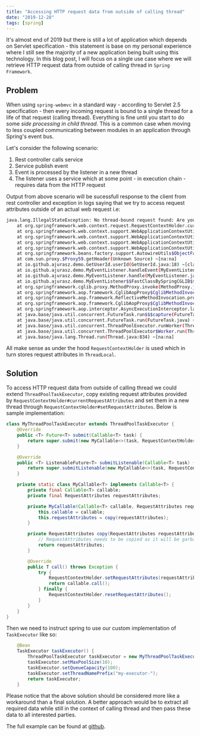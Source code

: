 ```yaml
---
title: "Accessing HTTP request data from outside of calling thread"
date: "2019-12-28"
tags: [spring]
---
```


It's almost end of 2019 but there is still a lot of application which depends on Servlet specification - this statement is base on my personal experience where I still see the majority of a new application being built using this technology. In this blog post, I will focus on a single use case where we will retrieve HTTP request data from outside of calling thread in `Spring Framework`.

<!-- end -->

## Problem

When using `spring-webmvc` in a standard way - according to Servlet 2.5 specification - then every incoming request is bound to a single thread for a life of that request (calling thread). Everything is fine until you start to do some _side processing in child thread_. This is a common case when moving to less coupled communicating between modules in an application through Spring's event bus. 

Let's consider the following scenario:

1) Rest controller calls service
2) Service publish event 
3) Event is processed by the listener in a new thread
4) The listener uses a service which at some point - in execution chain - requires data from the HTTP request

Output from above scenario will be sucessfull response to the client from rest controller and exception in logs saying that we try to access request attributes outside of an actual web request i.e:

```bash
java.lang.IllegalStateException: No thread-bound request found: Are you referring to request attributes outside of an actual web request, or processing a request outside of the originally receiving thread? If you are actually operating within a web request and still receive this message, your code is probably running outside of DispatcherServlet: In this case, use RequestContextListener or RequestContextFilter to expose the current request.
	at org.springframework.web.context.request.RequestContextHolder.currentRequestAttributes(RequestContextHolder.java:131) ~[spring-web-5.2.2.RELEASE.jar:5.2.2.RELEASE]
	at org.springframework.web.context.support.WebApplicationContextUtils.currentRequestAttributes(WebApplicationContextUtils.java:313) ~[spring-web-5.2.2.RELEASE.jar:5.2.2.RELEASE]
	at org.springframework.web.context.support.WebApplicationContextUtils.access$400(WebApplicationContextUtils.java:66) ~[spring-web-5.2.2.RELEASE.jar:5.2.2.RELEASE]
	at org.springframework.web.context.support.WebApplicationContextUtils$RequestObjectFactory.getObject(WebApplicationContextUtils.java:329) ~[spring-web-5.2.2.RELEASE.jar:5.2.2.RELEASE]
	at org.springframework.web.context.support.WebApplicationContextUtils$RequestObjectFactory.getObject(WebApplicationContextUtils.java:324) ~[spring-web-5.2.2.RELEASE.jar:5.2.2.RELEASE]
	at org.springframework.beans.factory.support.AutowireUtils$ObjectFactoryDelegatingInvocationHandler.invoke(AutowireUtils.java:295) ~[spring-beans-5.2.2.RELEASE.jar:5.2.2.RELEASE]
	at com.sun.proxy.$Proxy59.getHeader(Unknown Source) ~[na:na]
	at io.github.ajurasz.demo.GetUserId.userId(GetUserId.java:18) ~[classes/:na]
	at io.github.ajurasz.demo.MyEventListener.handleEvent(MyEventListener.java:28) ~[classes/:na]
	at io.github.ajurasz.demo.MyEventListener.handle(MyEventListener.java:23) ~[classes/:na]
	at io.github.ajurasz.demo.MyEventListener$$FastClassBySpringCGLIB$$e876a886.invoke(<generated>) ~[classes/:na]
	at org.springframework.cglib.proxy.MethodProxy.invoke(MethodProxy.java:218) ~[spring-core-5.2.2.RELEASE.jar:5.2.2.RELEASE]
	at org.springframework.aop.framework.CglibAopProxy$CglibMethodInvocation.invokeJoinpoint(CglibAopProxy.java:769) ~[spring-aop-5.2.2.RELEASE.jar:5.2.2.RELEASE]
	at org.springframework.aop.framework.ReflectiveMethodInvocation.proceed(ReflectiveMethodInvocation.java:163) ~[spring-aop-5.2.2.RELEASE.jar:5.2.2.RELEASE]
	at org.springframework.aop.framework.CglibAopProxy$CglibMethodInvocation.proceed(CglibAopProxy.java:747) ~[spring-aop-5.2.2.RELEASE.jar:5.2.2.RELEASE]
	at org.springframework.aop.interceptor.AsyncExecutionInterceptor.lambda$invoke$0(AsyncExecutionInterceptor.java:115) ~[spring-aop-5.2.2.RELEASE.jar:5.2.2.RELEASE]
	at java.base/java.util.concurrent.FutureTask.run$$$capture(FutureTask.java:264) ~[na:na]
	at java.base/java.util.concurrent.FutureTask.run(FutureTask.java) ~[na:na]
	at java.base/java.util.concurrent.ThreadPoolExecutor.runWorker(ThreadPoolExecutor.java:1128) ~[na:na]
	at java.base/java.util.concurrent.ThreadPoolExecutor$Worker.run(ThreadPoolExecutor.java:628) ~[na:na]
	at java.base/java.lang.Thread.run(Thread.java:834) ~[na:na]
```

All make sense as under the hood `RequestContextHolder` is used which in turn stores request attributes in `ThreadLocal`.

## Solution

To access HTTP request data from outside of calling thread we could extend `ThreadPoolTaskExecutor`, copy existing request attributes provided by `RequestContextHolder#currentRequestAttributes` and set them in a new thread through `RequestContextHolder#setRequestAttributes`. Below is sample implementation:

```java
class MyThreadPoolTaskExecutor extends ThreadPoolTaskExecutor {
    @Override
    public <T> Future<T> submit(Callable<T> task) {
        return super.submit(new MyCallable<>(task, RequestContextHolder.currentRequestAttributes()));
    }

    @Override
    public <T> ListenableFuture<T> submitListenable(Callable<T> task) {
        return super.submitListenable(new MyCallable<>(task, RequestContextHolder.currentRequestAttributes()));
    }

    private static class MyCallable<T> implements Callable<T> {
        private final Callable<T> callable;
        private final RequestAttributes requestAttributes;

        private MyCallable(Callable<T> callable, RequestAttributes requestAttributes) {
            this.callable = callable;
            this.requestAttributes = copy(requestAttributes);
        }

        private RequestAttributes copy(RequestAttributes requestAttributes) {
            // RequestAttributes needs to be copied as it will be garbage collected when origin request will complete.
            return requestAttributes;
        }

        @Override
        public T call() throws Exception {
            try {
                RequestContextHolder.setRequestAttributes(requestAttributes);
                return callable.call();
            } finally {
                RequestContextHolder.resetRequestAttributes();
            }
        }
    }
}
```

Then we need to instruct spring to use our custom implementation of `TaskExecutor` like so:

```java
    @Bean
    TaskExecutor taskExecutor() {
        ThreadPoolTaskExecutor taskExecutor = new MyThreadPoolTaskExecutor();
        taskExecutor.setMaxPoolSize(10);
        taskExecutor.setQueueCapacity(100);
        taskExecutor.setThreadNamePrefix("my-executor-");
        return taskExecutor;
    }
```

Please notice that the above solution should be considered more like a workaround than a final solution. A better approach would be to extract all required data while still in the context of calling thread and then pass these data to all interested parties.

The full example can be found at [github](https://github.com/ajurasz/no-thread-bound-request).
